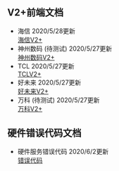 ## V2+前端文档
- 海信 2020/5/28更新   
[海信V2+](./Hisense.html)
- 神州数码 (待测试) 2020/5/27更新   
[神州数码V2+](./DCN.html)
- TCL 2020/5/27更新  
[TCLV2+](./TCL.html)
- 好未来 2020/5/27更新  
[好未来V2+](./TAL.html)
- 万科 (待测试) 2020/5/27更新  
[万科V2+](./Vanke.html)

## 硬件错误代码文档
- 硬件服务错误代码 2020/6/2更新  
[错误代码](./mid_error_list.html)
  